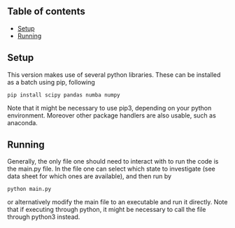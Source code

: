 ## Table of contents
* [Setup](#setup)
* [Running](#running)

## Setup
This version makes use of several python libraries. These can be installed as a batch using pip, following

    pip install scipy pandas numba numpy

Note that it might be necessary to use pip3, depending on your python environment. Moreover other package handlers are also usable, such as anaconda.

## Running

Generally, the only file one should need to interact with to run the code is the main.py file. In the file one can select which state to investigate (see data sheet for which ones are available), and then run by

    python main.py

or alternatively modify the main file to an executable and run it directly. Note that if executing through python, it might be necessary to call the file through python3 instead.